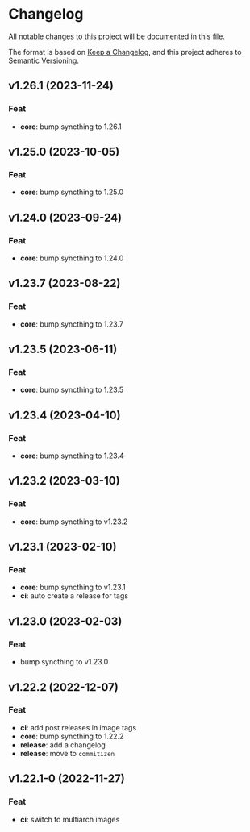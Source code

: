 # Changelog

All notable changes to this project will be documented in this file.

The format is based on [Keep a Changelog](https://keepachangelog.com/en/1.0.0/),
and this project adheres to [Semantic Versioning](https://semver.org/spec/v2.0.0.html).

## v1.26.1 (2023-11-24)

### Feat

- **core**: bump syncthing to 1.26.1

## v1.25.0 (2023-10-05)

### Feat

- **core**: bump syncthing to 1.25.0

## v1.24.0 (2023-09-24)

### Feat

- **core**: bump syncthing to 1.24.0

## v1.23.7 (2023-08-22)

### Feat

- **core**: bump syncthing to 1.23.7

## v1.23.5 (2023-06-11)

### Feat

- **core**: bump syncthing to 1.23.5

## v1.23.4 (2023-04-10)

### Feat

- **core**: bump syncthing to 1.23.4

## v1.23.2 (2023-03-10)

### Feat

- **core**: bump syncthing to v1.23.2

## v1.23.1 (2023-02-10)

### Feat

- **core**: bump syncthing to v1.23.1
- **ci**: auto create a release for tags

## v1.23.0 (2023-02-03)

### Feat

- bump syncthing to v1.23.0

## v1.22.2 (2022-12-07)

### Feat

- **ci**: add post releases in image tags
- **core**: bump syncthing to 1.22.2
- **release**: add a changelog
- **release**: move to `commitizen`

## v1.22.1-0 (2022-11-27)

### Feat

- **ci**: switch to multiarch images
